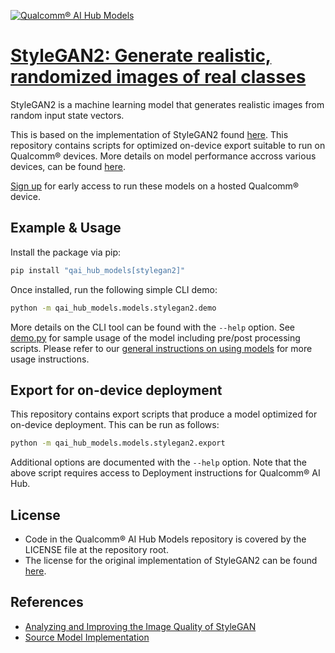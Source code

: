 [![Qualcomm® AI Hub Models](https://qaihub-public-assets.s3.us-west-2.amazonaws.com/qai-hub-models/quic-logo.jpg)](../../README.md)


# [StyleGAN2: Generate realistic, randomized images of real classes](https://aihub.qualcomm.com/models/stylegan2)

StyleGAN2 is a machine learning model that generates realistic images from random input state vectors.

This is based on the implementation of StyleGAN2 found
[here](https://github.com/NVlabs/stylegan3). This repository contains scripts for optimized on-device
export suitable to run on Qualcomm® devices. More details on model performance
accross various devices, can be found [here](https://aihub.qualcomm.com/models/stylegan2).

[Sign up](https://aihub.qualcomm.com/) for early access to run these models on
a hosted Qualcomm® device.


## Example & Usage

Install the package via pip:
```bash
pip install "qai_hub_models[stylegan2]"
```


Once installed, run the following simple CLI demo:

```bash
python -m qai_hub_models.models.stylegan2.demo
```
More details on the CLI tool can be found with the `--help` option. See
[demo.py](demo.py) for sample usage of the model including pre/post processing
scripts. Please refer to our [general instructions on using
models](../../#qai-hub-models) for more usage instructions.

## Export for on-device deployment

This repository contains export scripts that produce a model optimized for
on-device deployment. This can be run as follows:

```bash
python -m qai_hub_models.models.stylegan2.export
```
Additional options are documented with the `--help` option. Note that the above
script requires access to Deployment instructions for Qualcomm® AI Hub.

## License
- Code in the Qualcomm® AI Hub Models repository is covered by the LICENSE
  file at the repository root.
- The license for the original implementation of StyleGAN2 can be found
  [here](https://github.com/NVlabs/stylegan3/blob/main/LICENSE.txt).


## References
* [Analyzing and Improving the Image Quality of StyleGAN](http://arxiv.org/abs/1912.04958)
* [Source Model Implementation](https://github.com/NVlabs/stylegan3)
